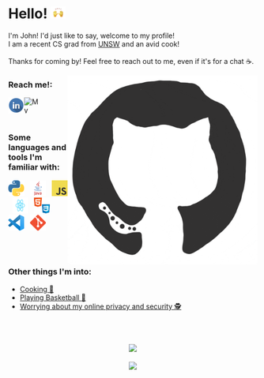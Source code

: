# Hello! <img src="/assets/wave.gif" height="25px" width="30px"/>
 
I'm John! I'd just like to say, welcome to my profile!   
I am a recent CS grad from [UNSW](https://www.unsw.edu.au/engineering/computer-science-and-engineering) and an avid cook!  
<br/>
Thanks for coming by! Feel free to reach out to me, even if it's for a chat ☕.  

<p>
    <a href="https://github.com/jnddao?tab=repositories" >
            <img src="/assets/github.gif" align="right" height="384px" width="384px"/> 
    </a>
</p>  

### Reach me!:  

<p>
    <a href="https://www.linkedin.com/in/john-dao/" target="_blank">
        <img src="/assets/linkedinLogo.png" align="left" height="32px" width="32px" alt="My Linkedin"/> 
    </a>
    &nbsp;
    <a href="http://johndao.com/" target="_blank">
        <img src="https://avatars.githubusercontent.com/u/51881944?s=460&u=de2399451ba977dac0ac42f3539e945104733bb2&v=4" padding="10px" align="left" height="32px" width="32px" alt="My Website"/>
    </a>
</p>
  
<br />

### Some languages and tools I'm familiar with:  
<p float="left">
  <img src="/assets/python.png" height="32px" width="32px" alt="python" /> 
&nbsp;
  <img src="/assets/java.png" height="32px" width="32px" alt="java" /> 
&nbsp;
  <img src="/assets/js.png" height="32px" width="32px" alt="js" /> 
&nbsp;
  <img src="/assets/react.png" height="32px" width="32px" alt="react" /> 
&nbsp;
  <img src="/assets/htmlcss.png" height="32px" width="32px" alt="htmlcss" /> 
&nbsp;
  <img src="/assets/vscode.png" height="32px" width="32px" alt="vscode" /> 
&nbsp;
  <img src="/assets/git.png" height="32px" width="32px" alt="git" /> 
</p>
<br /><br />

### Other things I'm into:  
- [Cooking 🍳](https://www.reddit.com/r/AskReddit/comments/chzskb/firefighters_of_reddit_whats_the_easiest_way_to/)
- [Playing Basketball 🏀](https://en.wikipedia.org/wiki/Brian_Scalabrine)  
- [Worrying about my online privacy and security 🕵️](https://github.com/bitwarden)

<br /><br />

<p align="center" href="https://github.com/jnddao?tab=repositories">
    <img src = "https://github-readme-stats.vercel.app/api?username=Jnddao&count_private=true&show_icons=true&theme=dark&hide=prs,contribs"/><br /><br />
    <img src="https://komarev.com/ghpvc/?username=jnddao&color=grey"/>
</p>
